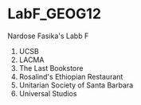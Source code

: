 # LabF_GEOG12
Nardose Fasika's Labb F
1) UCSB
2) LACMA
3) The Last Bookstore
4) Rosalind's Ethiopian Restaurant 
5) Unitarian Society of Santa Barbara
6) Universal Studios 
